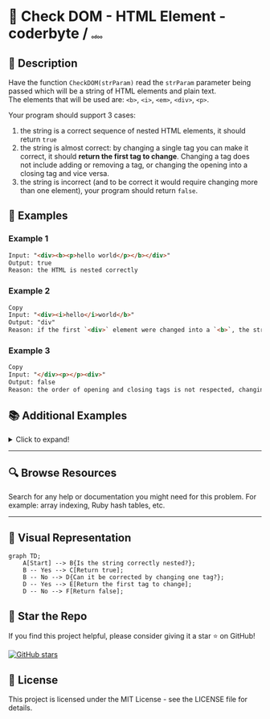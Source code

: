 # 🚀 Check DOM - HTML Element - coderbyte / <span style="font-size: xx-small;">odoo</span>

## 📜 Description

Have the function `CheckDOM(strParam)` read the `strParam` parameter being passed which will be a string of HTML elements and plain text.  
The elements that will be used are: `<b>`, `<i>`, `<em>`, `<div>`, `<p>`.

Your program should support 3 cases:
1. the string is a correct sequence of nested HTML elements, it should return `true`
2. the string is almost correct: by changing a single tag you can make it correct, it should **return the first tag to change**. Changing a tag does not include adding or removing a tag, or changing the opening into a closing tag and vice versa.
3. the string is incorrect (and to be correct it would require changing more than one element), your program should return `false`.

## 🧩 Examples

### Example 1
```html
Input: "<div><b><p>hello world</p></b></div>"
Output: true
Reason: the HTML is nested correctly
```

### Example 2
```html
Copy
Input: "<div><i>hello</i>world</b>"
Output: "div"
Reason: if the first `<div>` element were changed into a `<b>`, the string would be properly nested
```

### Example 3
```html
Copy
Input: "</div><p></p><div>"
Output: false
Reason: the order of opening and closing tags is not respected, changing any one tag cannot make it correct
```

## 📚 Additional Examples

<details>
<summary>Click to expand!</summary>

### Example 4
**Input:** &lt;em&gt;&lt;/em&gt;&lt;em&gt;&lt;/em&gt;&lt;p&gt;&lt;/b&gt;  
**Output:** p

### Example 5
**Input:** &lt;div&gt;&lt;p&gt;&lt;/p&gt;&lt;b&gt;&lt;p&gt;&lt;/div&gt;  
**Output:** false

</details>

---

## 🔍 Browse Resources

Search for any help or documentation you might need for this problem. For example: array indexing, Ruby hash tables, etc.

---

## 🎨 Visual Representation

```mermaid
graph TD;
    A[Start] --> B{Is the string correctly nested?};
    B -- Yes --> C[Return true];
    B -- No --> D{Can it be corrected by changing one tag?};
    D -- Yes --> E[Return the first tag to change];
    D -- No --> F[Return false];
```



## 🌟 Star the Repo
If you find this project helpful, please consider giving it a star ⭐ on GitHub!

[![GitHub stars](https://img.shields.io/github/stars/salimt/CheckDOM-Challenge-Assignment.svg?style=social&label=Star)](https://github.com/salimt/CheckDOM-Challenge-Assignment)

## 📜 License
This project is licensed under the MIT License - see the LICENSE file for details.